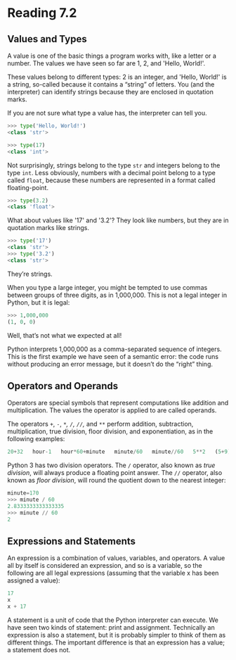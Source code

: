# Reading 7.2

## Values and Types

A value is one of the basic things a program works with, like a letter or a number. The values we have seen so far are 1, 2, and 'Hello, World!'.

These values belong to different types: 2 is an integer, and 'Hello, World!' is a string, so-called because it contains a “string” of letters. You (and the interpreter) can identify strings because they are enclosed in quotation marks.

If you are not sure what type a value has, the interpreter can tell you.

```python
>>> type('Hello, World!')
<class 'str'>

>>> type(17)
<class 'int'>
```

Not surprisingly, strings belong to the type `str` and integers belong to the type `int`. Less obviously, numbers with a decimal point belong to a type called `float`, because these numbers are represented in a format called floating-point.

```python
>>> type(3.2)
<class 'float'>
```

What about values like '17' and '3.2'? They look like numbers, but they are in quotation marks like strings.

```python
>>> type('17')
<class 'str'>
>>> type('3.2')
<class 'str'>
```

They’re strings.

When you type a large integer, you might be tempted to use commas between groups of three digits, as in 1,000,000. This is not a legal integer in Python, but it is legal:

```python
>>> 1,000,000
(1, 0, 0)
```

Well, that’s not what we expected at all!

Python interprets 1,000,000 as a comma-separated sequence of integers. This is the first example we have seen of a semantic error: the code runs without producing an error message, but it doesn’t do the “right” thing.

## Operators and Operands

Operators are special symbols that represent computations like addition and multiplication. The values the operator is applied to are called operands.

The operators `+`, `-`, `*`_, `/`, `//`,_ and `**` perform addition, subtraction, multiplication, true division, floor division, and exponentiation, as in the following examples:

```python
20+32   hour-1   hour*60+minute   minute/60   minute//60   5**2   (5+9)*(15-7)
```

Python 3 has two division operators. The `/` operator, also known as _true division_, will always produce a floating point answer. The `//` operator, also known as _floor division_, will round the quotient down to the nearest integer:

```python
minute=170
>>> minute / 60
2.8333333333333335
>>> minute // 60
2
```

## Expressions and Statements

An expression is a combination of values, variables, and operators. A value all by itself is considered an expression, and so is a variable, so the following are all legal expressions (assuming that the variable x has been assigned a value):

```python
17
x
x + 17
```

A statement is a unit of code that the Python interpreter can execute. We have seen two kinds of statement: print and assignment. Technically an expression is also a statement, but it is probably simpler to think of them as different things. The important difference is that an expression has a value; a statement does not.
